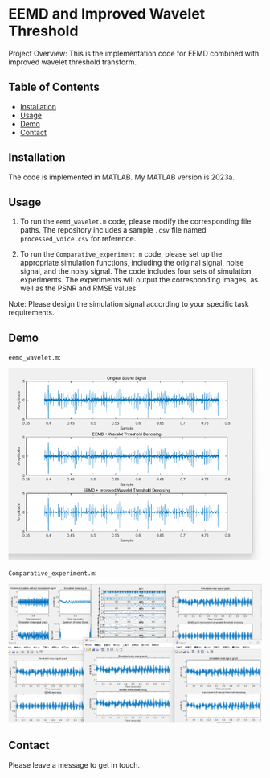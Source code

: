 
# EEMD and Improved Wavelet Threshold

Project Overview: This is the implementation code for EEMD combined with improved wavelet threshold transform.

## Table of Contents

- [Installation](#installation)
- [Usage](#usage)
- [Demo](#demo)
- [Contact](#contact)

## Installation

The code is implemented in MATLAB. My MATLAB version is 2023a.

## Usage

1. To run the `eemd_wavelet.m` code, please modify the corresponding file paths. The repository includes a sample `.csv` file named `processed_voice.csv` for reference.

2. To run the `Comparative_experiment.m` code, please set up the appropriate simulation functions, including the original signal, noise signal, and the noisy signal. The code includes four sets of simulation experiments. The experiments will output the corresponding images, as well as the PSNR and RMSE values.

Note: Please design the simulation signal according to your specific task requirements.

## Demo

`eemd_wavelet.m`:

![Project 1](./eemd_wavelet/img1.png)

`Comparative_experiment.m`:

![Project 2](./experiment/img2.png)

## Contact

Please leave a message to get in touch.
